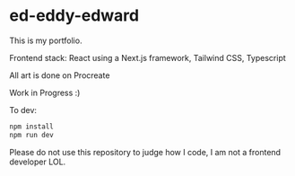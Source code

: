 # ed-eddy-edward

This is my portfolio.

Frontend stack: React using a Next.js framework, Tailwind CSS, Typescript

All art is done on Procreate

Work in Progress :)

To dev:
```bash
npm install
npm run dev
```

Please do not use this repository to judge how I code, I am not a frontend developer LOL.
